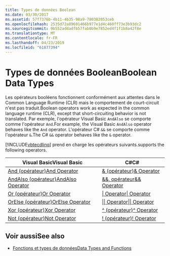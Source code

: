 ```yaml
---
title: Types de données Boolean
ms.date: 03/30/2017
ms.assetid: 57f7376b-4b11-4b35-98a9-780382053ceb
ms.openlocfilehash: 2535d72a89691466b977e1d4c460ff73e3b93dc2
ms.sourcegitcommit: 9b552addadfb57fab0b9e7852ed4f1f1b8a42f8e
ms.translationtype: MT
ms.contentlocale: fr-FR
ms.lasthandoff: 04/23/2019
ms.locfileid: "61877394"
---
```

# <a name="boolean-data-types"></a><span data-ttu-id="f2c3a-102">Types de données Boolean</span><span class="sxs-lookup"><span data-stu-id="f2c3a-102">Boolean Data Types</span></span>
<span data-ttu-id="f2c3a-103">Les opérateurs booléens fonctionnent conformément aux attentes dans le Common Language Runtime (CLR) mais le comportement de court-circuit n'est pas traduit.</span><span class="sxs-lookup"><span data-stu-id="f2c3a-103">Boolean operators work as expected in the common language runtime (CLR), except that short-circuiting behavior is not translated.</span></span> <span data-ttu-id="f2c3a-104">Par exemple, l'opérateur Visual Basic `AndAlso` se comporte comme l'opérateur `And`.</span><span class="sxs-lookup"><span data-stu-id="f2c3a-104">For example, the Visual Basic `AndAlso` operator behaves like the `And` operator.</span></span> <span data-ttu-id="f2c3a-105">L'opérateur C# `&&` se comporte comme l'opérateur `&`.</span><span class="sxs-lookup"><span data-stu-id="f2c3a-105">The C# `&&` operator behaves like the `&` operator.</span></span>  
  
 [!INCLUDE[vbtecdlinq](../../../../../../includes/vbtecdlinq-md.md)] <span data-ttu-id="f2c3a-106">prend en charge les opérateurs suivants.</span><span class="sxs-lookup"><span data-stu-id="f2c3a-106">supports the following operators.</span></span>  
  
|<span data-ttu-id="f2c3a-107">Visual Basic</span><span class="sxs-lookup"><span data-stu-id="f2c3a-107">Visual Basic</span></span>|<span data-ttu-id="f2c3a-108">C#</span><span class="sxs-lookup"><span data-stu-id="f2c3a-108">C#</span></span>|  
|------------------|---------|  
|[<span data-ttu-id="f2c3a-109">And (opérateur)</span><span class="sxs-lookup"><span data-stu-id="f2c3a-109">And Operator</span></span>](~/docs/visual-basic/language-reference/operators/and-operator.md)|[<span data-ttu-id="f2c3a-110">& (opérateur)</span><span class="sxs-lookup"><span data-stu-id="f2c3a-110">& Operator</span></span>](~/docs/csharp/language-reference/operators/boolean-logical-operators.md#logical-and-operator-)|  
|[<span data-ttu-id="f2c3a-111">AndAlso (opérateur)</span><span class="sxs-lookup"><span data-stu-id="f2c3a-111">AndAlso Operator</span></span>](~/docs/visual-basic/language-reference/operators/andalso-operator.md)|[<span data-ttu-id="f2c3a-112">&&, opérateur</span><span class="sxs-lookup"><span data-stu-id="f2c3a-112">&& Operator</span></span>](~/docs/csharp/language-reference/operators/boolean-logical-operators.md#conditional-logical-and-operator-)|  
|[<span data-ttu-id="f2c3a-113">Or (opérateur)</span><span class="sxs-lookup"><span data-stu-id="f2c3a-113">Or Operator</span></span>](~/docs/visual-basic/language-reference/operators/or-operator.md)|[<span data-ttu-id="f2c3a-114">&#124; Operator</span><span class="sxs-lookup"><span data-stu-id="f2c3a-114">&#124; Operator</span></span>](~/docs/csharp/language-reference/operators/boolean-logical-operators.md#logical-or-operator-)|  
|[<span data-ttu-id="f2c3a-115">OrElse (opérateur)</span><span class="sxs-lookup"><span data-stu-id="f2c3a-115">OrElse Operator</span></span>](~/docs/visual-basic/language-reference/operators/orelse-operator.md)|[<span data-ttu-id="f2c3a-116">&#124;&#124; Operator</span><span class="sxs-lookup"><span data-stu-id="f2c3a-116">&#124;&#124; Operator</span></span>](~/docs/csharp/language-reference/operators/boolean-logical-operators.md#conditional-logical-or-operator-)|  
|[<span data-ttu-id="f2c3a-117">Xor (opérateur)</span><span class="sxs-lookup"><span data-stu-id="f2c3a-117">Xor Operator</span></span>](~/docs/visual-basic/language-reference/operators/xor-operator.md)|[<span data-ttu-id="f2c3a-118">^ (opérateur)</span><span class="sxs-lookup"><span data-stu-id="f2c3a-118">^ Operator</span></span>](~/docs/csharp/language-reference/operators/boolean-logical-operators.md#logical-exclusive-or-operator-)|  
|[<span data-ttu-id="f2c3a-119">Not (opérateur)</span><span class="sxs-lookup"><span data-stu-id="f2c3a-119">Not Operator</span></span>](~/docs/visual-basic/language-reference/operators/not-operator.md)|[<span data-ttu-id="f2c3a-120">\! (opérateur)</span><span class="sxs-lookup"><span data-stu-id="f2c3a-120">\! Operator</span></span>](~/docs/csharp/language-reference/operators/boolean-logical-operators.md#logical-negation-operator-)|  
  
## <a name="see-also"></a><span data-ttu-id="f2c3a-121">Voir aussi</span><span class="sxs-lookup"><span data-stu-id="f2c3a-121">See also</span></span>

- [<span data-ttu-id="f2c3a-122">Fonctions et types de données</span><span class="sxs-lookup"><span data-stu-id="f2c3a-122">Data Types and Functions</span></span>](../../../../../../docs/framework/data/adonet/sql/linq/data-types-and-functions.md)
